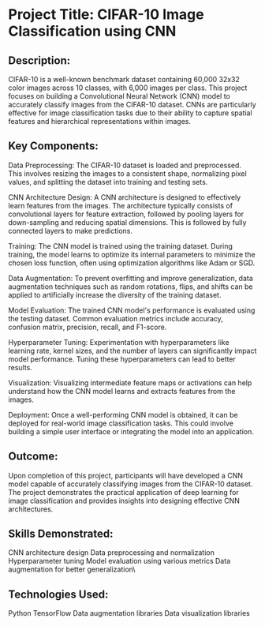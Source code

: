 # Project Title: CIFAR-10 Image Classification using CNN

## Description:
CIFAR-10 is a well-known benchmark dataset containing 60,000 32x32 color images across 10 classes, with 6,000 images per class. This project focuses on building a Convolutional Neural Network (CNN) model to accurately classify images from the CIFAR-10 dataset. CNNs are particularly effective for image classification tasks due to their ability to capture spatial features and hierarchical representations within images.

## Key Components:

Data Preprocessing: The CIFAR-10 dataset is loaded and preprocessed. This involves resizing the images to a consistent shape, normalizing pixel values, and splitting the dataset into training and testing sets.

CNN Architecture Design: A CNN architecture is designed to effectively learn features from the images. The architecture typically consists of convolutional layers for feature extraction, followed by pooling layers for down-sampling and reducing spatial dimensions. This is followed by fully connected layers to make predictions.

Training: The CNN model is trained using the training dataset. During training, the model learns to optimize its internal parameters to minimize the chosen loss function, often using optimization algorithms like Adam or SGD.

Data Augmentation: To prevent overfitting and improve generalization, data augmentation techniques such as random rotations, flips, and shifts can be applied to artificially increase the diversity of the training dataset.

Model Evaluation: The trained CNN model's performance is evaluated using the testing dataset. Common evaluation metrics include accuracy, confusion matrix, precision, recall, and F1-score.

Hyperparameter Tuning: Experimentation with hyperparameters like learning rate, kernel sizes, and the number of layers can significantly impact model performance. Tuning these hyperparameters can lead to better results.

Visualization: Visualizing intermediate feature maps or activations can help understand how the CNN model learns and extracts features from the images.

Deployment: Once a well-performing CNN model is obtained, it can be deployed for real-world image classification tasks. This could involve building a simple user interface or integrating the model into an application.

## Outcome:
Upon completion of this project, participants will have developed a CNN model capable of accurately classifying images from the CIFAR-10 dataset. The project demonstrates the practical application of deep learning for image classification and provides insights into designing effective CNN architectures.

## Skills Demonstrated:
CNN architecture design
Data preprocessing and normalization
Hyperparameter tuning
Model evaluation using various metrics
Data augmentation for better generalization\

## Technologies Used:
Python
TensorFlow
Data augmentation libraries
Data visualization libraries
